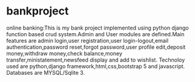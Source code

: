 # bankproject
online banking:This is my bank project implemented using python django function based crud system.Admin and User modules are defined.Main features are admin login,user registration,user login-logout,email authentication,password reset,forgot password,user profile edit,deposit money,withdraw money,check balance,money transfer,ministatement,newsfeed display and add to wishlist.
Technoloy used are python,django framework,html,css,bootstrap 5 and javascript.
Databases are MYSQL/Sqlite 3.
